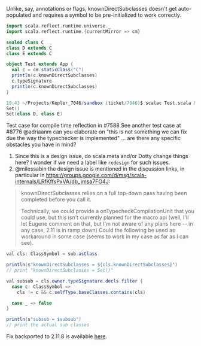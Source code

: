 Unlike, say, annotations or flags, knownDirectSubclasses doesn't get auto-populated and requires a symbol to be pre-initialized to work correctly.

```scala
import scala.reflect.runtime.universe._
import scala.reflect.runtime.{currentMirror => cm}

sealed class C
class D extends C
class E extends C

object Test extends App {
  val c = cm.staticClass("C")
  println(c.knownDirectSubclasses)
  c.typeSignature
  println(c.knownDirectSubclasses)
}
```

```scala
19:43 ~/Projects/Kepler_7046/sandbox (ticket/7046)$ scalac Test.scala && scala Test
Set()
Set(class D, class E)
```
Test case for compile time reflection in #7588
See another test case at #8776
@adriaanm can you elaborate on "this is not something we can fix due the way the typechecker is implemented" ... are there any specific obstacles you have in mind?
1) Since this is a design issue, do scala.meta and/or Dotty change things here? I wonder if we need a label like `redesign` for such issues.
2) @milessabin the design issue is mentioned in the discussion links, in particular in https://groups.google.com/d/msg/scala-internals/LRfKffsPxVA/db_jmsa7FO4J:

> knownDirectSubclasses relies on a full top-down pass having been completed before you call it.
>
> Technically, we could provide a onTypecheckCompilationUnit that you could use, but this isn't currently planned for the macro api (well, I'll let Eugene comment on that, but I'm not aware of any plans here -- in any case, 2.11 is in ramp down)
Could the following be used as workaround in some case (seems to work in my case as far as I can see).

```java
val cls: ClassSymbol = sub.asClass

println(s"knownDirectSubclasses = ${cls.knownDirectSubclasses}")
// print "knownDirectSubclasses = Set()"

val subsub = cls.owner.typeSignature.decls.filter {
  case c: ClassSymbol =>
    cls != c && c.selfType.baseClasses.contains(cls)

  case _ => false
}

println(s"subsub = $subsub")
// print the actual sub classes
```
Fix backported to 2.11.8 is available [here](https://github.com/typelevel/scala).
